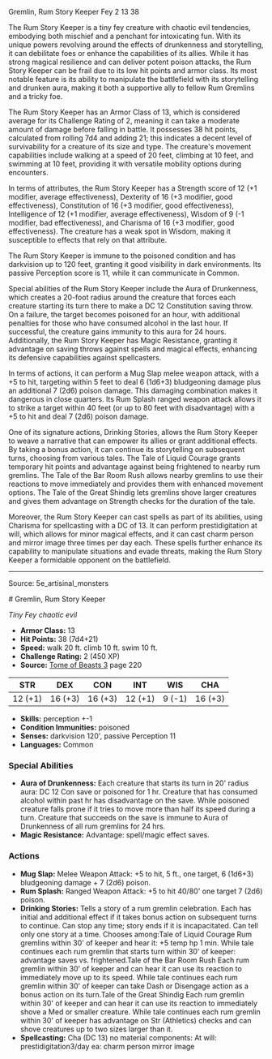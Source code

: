 <MonsterName/>Gremlin, Rum Story Keeper</MonsterName>
<CreatureType/>Fey</CreatureType>
<CR/>2</CR>
<AC/>13</AC>
<HP/>38</HP>
<summary>The Rum Story Keeper is a tiny fey creature with chaotic evil tendencies, embodying both mischief and a penchant for intoxicating fun. With its unique powers revolving around the effects of drunkenness and storytelling, it can debilitate foes or enhance the capabilities of its allies. While it has strong magical resilience and can deliver potent poison attacks, the Rum Story Keeper can be frail due to its low hit points and armor class. Its most notable feature is its ability to manipulate the battlefield with its storytelling and drunken aura, making it both a supportive ally to fellow Rum Gremlins and a tricky foe.</summary>

<detail>

The Rum Story Keeper has an Armor Class of 13, which is considered average for its Challenge Rating of 2, meaning it can take a moderate amount of damage before falling in battle. It possesses 38 hit points, calculated from rolling 7d4 and adding 21; this indicates a decent level of survivability for a creature of its size and type. The creature's movement capabilities include walking at a speed of 20 feet, climbing at 10 feet, and swimming at 10 feet, providing it with versatile mobility options during encounters.

In terms of attributes, the Rum Story Keeper has a Strength score of 12 (+1 modifier, average effectiveness), Dexterity of 16 (+3 modifier, good effectiveness), Constitution of 16 (+3 modifier, good effectiveness), Intelligence of 12 (+1 modifier, average effectiveness), Wisdom of 9 (-1 modifier, bad effectiveness), and Charisma of 16 (+3 modifier, good effectiveness). The creature has a weak spot in Wisdom, making it susceptible to effects that rely on that attribute.

The Rum Story Keeper is immune to the poisoned condition and has darkvision up to 120 feet, granting it good visibility in dark environments. Its passive Perception score is 11, while it can communicate in Common.

Special abilities of the Rum Story Keeper include the Aura of Drunkenness, which creates a 20-foot radius around the creature that forces each creature starting its turn there to make a DC 12 Constitution saving throw. On a failure, the target becomes poisoned for an hour, with additional penalties for those who have consumed alcohol in the last hour. If successful, the creature gains immunity to this aura for 24 hours. Additionally, the Rum Story Keeper has Magic Resistance, granting it advantage on saving throws against spells and magical effects, enhancing its defensive capabilities against spellcasters.

In terms of actions, it can perform a Mug Slap melee weapon attack, with a +5 to hit, targeting within 5 feet to deal 6 (1d6+3) bludgeoning damage plus an additional 7 (2d6) poison damage. This damaging combination makes it dangerous in close quarters. Its Rum Splash ranged weapon attack allows it to strike a target within 40 feet (or up to 80 feet with disadvantage) with a +5 to hit and deal 7 (2d6) poison damage.

One of its signature actions, Drinking Stories, allows the Rum Story Keeper to weave a narrative that can empower its allies or grant additional effects. By taking a bonus action, it can continue its storytelling on subsequent turns, choosing from various tales. The Tale of Liquid Courage grants temporary hit points and advantage against being frightened to nearby rum gremlins. The Tale of the Bar Room Rush allows nearby gremlins to use their reactions to move immediately and provides them with enhanced movement options. The Tale of the Great Shindig lets gremlins shove larger creatures and gives them advantage on Strength checks for the duration of the tale.

Moreover, the Rum Story Keeper can cast spells as part of its abilities, using Charisma for spellcasting with a DC of 13. It can perform prestidigitation at will, which allows for minor magical effects, and it can cast charm person and mirror image three times per day each. These spells further enhance its capability to manipulate situations and evade threats, making the Rum Story Keeper a formidable opponent on the battlefield.</detail>



---

Source: 5e_artisinal_monsters

<statblock>
# Gremlin, Rum Story Keeper

*Tiny* *Fey* *chaotic evil*

- **Armor Class:** 13
- **Hit Points:** 38 (7d4+21)
- **Speed:** walk 20 ft. climb 10 ft. swim 10 ft.
- **Challenge Rating:** 2 (450 XP)
- **Source:** [Tome of Beasts 3](https://koboldpress.com/kpstore/product/tome-of-beasts-3-for-5th-edition/) page 220

| STR | DEX | CON | INT | WIS | CHA |
| --- | --- | --- | --- | --- | --- |
| 12 (+1) | 16 (+3) | 16 (+3) | 12 (+1) | 9 (-1) | 16 (+3) |

- **Skills:** perception +-1
- **Condition Immunities:** poisoned
- **Senses:** darkvision 120', passive Perception 11
- **Languages:** Common

### Special Abilities

- **Aura of Drunkenness:** Each creature that starts its turn in 20' radius aura: DC 12 Con save or poisoned for 1 hr. Creature that has consumed alcohol within past hr has disadvantage on the save. While poisoned creature falls prone if it tries to move more than half its speed during a turn. Creature that succeeds on the save is immune to Aura of Drunkenness of all rum gremlins for 24 hrs.
- **Magic Resistance:** Advantage: spell/magic effect saves.

### Actions

- **Mug Slap:** Melee Weapon Attack: +5 to hit, 5 ft., one target, 6 (1d6+3) bludgeoning damage + 7 (2d6) poison.
- **Rum Splash:** Ranged Weapon Attack: +5 to hit 40/80' one target 7 (2d6) poison.
- **Drinking Stories:** Tells a story of a rum gremlin celebration. Each has initial and additional effect if it takes bonus action on subsequent turns to continue. Can stop any time; story ends if it is incapacitated. Can tell only one story at a time. Chooses among:Tale of Liquid Courage Rum gremlins within 30' of keeper and hear it: +5 temp hp 1 min. While tale continues each rum gremlin that starts turn within 30' of keeper: advantage saves vs. frightened.Tale of the Bar Room Rush Each rum gremlin within 30' of keeper and can hear it can use its reaction to immediately move up to its speed. While tale continues each rum gremlin within 30' of keeper can take Dash or Disengage action as a bonus action on its turn.Tale of the Great Shindig Each rum gremlin within 30' of keeper and can hear it can use its reaction to immediately shove a Med or smaller creature. While tale continues each rum gremlin within 30' of keeper has advantage on Str (Athletics) checks and can shove creatures up to two sizes larger than it.
- **Spellcasting:** Cha (DC 13) no material components: At will: prestidigitation3/day ea: charm person mirror image


</statblock>


